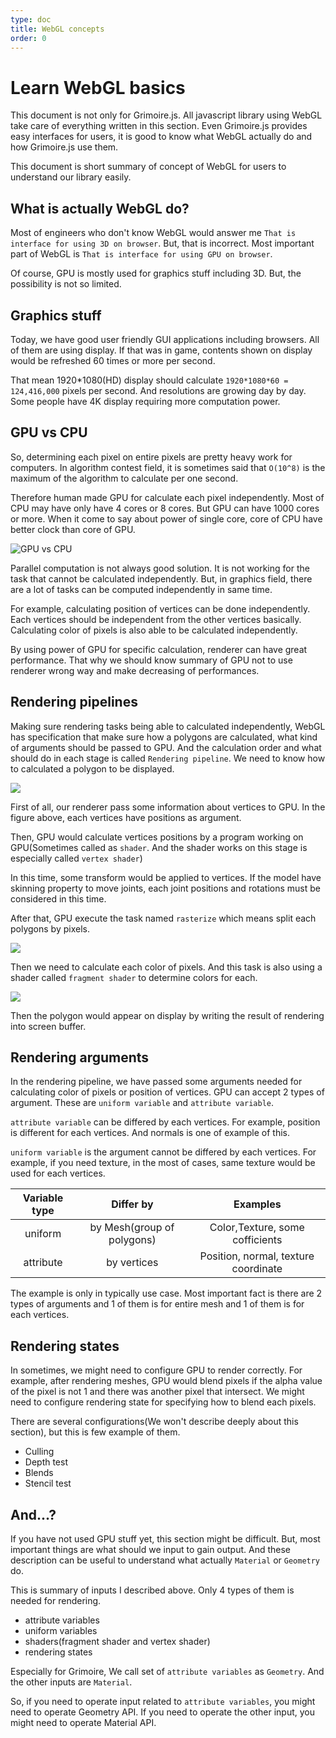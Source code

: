 ```yaml
---
type: doc
title: WebGL concepts
order: 0
---
```


# Learn WebGL basics

This document is not only for Grimoire.js. All javascript library using WebGL take care of everything written in this section.
Even Grimoire.js provides easy interfaces for users, it is good to know what WebGL actually do and how Grimoire.js use them.

This document is short summary of concept of WebGL for users to understand our library easily.

## What is actually WebGL do?

Most of engineers who don't know WebGL would answer me `That is interface for using 3D on browser`.
But, that is incorrect. Most important part of WebGL is `That is interface for using GPU on browser`.

Of course, GPU is mostly used for graphics stuff including 3D. But, the possibility is not so limited.

## Graphics stuff

Today, we have good user friendly GUI applications including browsers. All of them are using display.
If that was in game, contents shown on display would be refreshed 60 times or more per second.

That mean 1920\*1080(HD) display should calculate `1920*1080*60 = 124,416,000` pixels per second.
And resolutions are growing day by day. Some people have 4K display requiring more computation power.

## GPU vs CPU

So, determining each pixel on entire pixels are pretty heavy work for computers. In algorithm contest field, it is sometimes said that `O(10^8)` is the maximum of the algorithm to calculate per one second.

Therefore human made GPU for calculate each pixel independently.
Most of CPU may have only have 4 cores or 8 cores. But GPU can have 1000 cores or more.
When it come to say about power of single core, core of CPU have better clock than core of GPU.

![GPU vs CPU](./images/gpuvscpu.svg)

Parallel computation is not always good solution. It is not working for the task that cannot be calculated independently.
But, in graphics field, there are a lot of tasks can be computed independently in same time.

For example, calculating position of vertices can be done independently. Each vertices should be independent from the other vertices basically.
Calculating color of pixels is also able to be calculated independently.

By using power of GPU for specific calculation, renderer can have great performance. That why we should know summary of GPU not to use renderer wrong way and make decreasing of performances.

## Rendering pipelines

Making sure rendering tasks being able to calculated independently, WebGL has specification that make sure how a polygons are calculated, what kind of arguments should be passed to GPU.
And the calculation order and what should do in each stage is called `Rendering pipeline`.
We need to know how to calculated a polygon to be displayed.

![](./images/polygon.svg)

First of all, our renderer pass some information about vertices to GPU. In the figure above, each vertices have positions as argument.

Then, GPU would calculate vertices positions by a program working on GPU(Sometimes called as `shader`. And the shader works on this stage is especially called `vertex shader`)

In this time, some transform would be applied to vertices. If the model have skinning property to move joints, each joint positions and rotations must be considered in this time.

After that, GPU execute the task named `rasterize` which means split each polygons by pixels.

![](./images/rasterizer.svg)

Then we need to calculate each color of pixels. And this task is also using a shader called `fragment shader` to determine colors for each.

![](./images/fragment.svg)

Then the polygon would appear on display by writing the result of rendering into screen buffer.

## Rendering arguments

In the rendering pipeline, we have passed some arguments needed for calculating color of pixels or position of vertices.
GPU can accept 2 types of argument. These are `uniform variable` and `attribute variable`.

`attribute variable` can be differed by each vertices. For example, position is different for each vertices. And normals is one of example of this.

`uniform variable` is the argument cannot be differed by each vertices. For example, if you need texture, in the most of cases, same texture would be used for each vertices.

|Variable type|Differ by|Examples|
|:-:|:-:|:-:|
|uniform|by Mesh(group of polygons)|Color,Texture, some cofficients|
|attribute|by vertices|Position, normal, texture coordinate|

The example is only in typically use case. Most important fact is there are 2 types of arguments and 1 of them is for entire mesh and 1 of them is for each vertices.

## Rendering states

In sometimes, we might need to configure GPU to render correctly. For example, after rendering meshes, GPU would blend pixels if the alpha value of the pixel is not 1 and there was another pixel that intersect. We might need to configure rendering state for specifying how to blend each pixels.

There are several configurations(We won't describe deeply about this section), but this is few example of them.

* Culling
* Depth test
* Blends
* Stencil test


## And...?

If you have not used GPU stuff yet, this section might be difficult. But, most important things are what should we input to gain output. And these description can be useful to understand what actually `Material` or `Geometry` do.

This is summary of inputs I described above. Only 4 types of them is needed for rendering.

* attribute variables
* uniform variables
* shaders(fragment shader and vertex shader)
* rendering states

Especially for Grimoire, We call set of `attribute variables` as `Geometry`.
And the other inputs are `Material`.

So, if you need to operate input related to `attribute variables`, you might need to operate Geometry API.
If you need to operate the other input, you might need to operate Material API.
